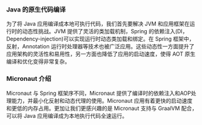 ### Java 的原生代码编译

为了将 Java 应用编译成本地可执行代码，我们首先要解决 JVM 和应用框架在运行时的动态性挑战。JVM 提供了灵活的类加载机制，Spring 的依赖注入(DI，Dependency-injection)可以实现运行时动态类加载和绑定。在 Spring 框架中，反射，Annotation 运行时处理器等技术也被广泛应用。这些动态性一方面提升了应用架构的灵活性和易用性，另一方面也降低了应用的启动速度，使得 AOT 原生编译和优化变得非常复杂。



### Micronaut 介绍

Micronaut 与 Spring 框架序不同，Micronaut 提供了编译时的依赖注入和AOP处理能力，并最小化反射和动态代理的使用。Micronaut 应用有着更快的启动速度和更低的内存占用。更加让我们更感兴趣的是 Micronaut 支持与 GraalVM 配合，可以将 Java 应用编译成为本地执行代码全速运行。



